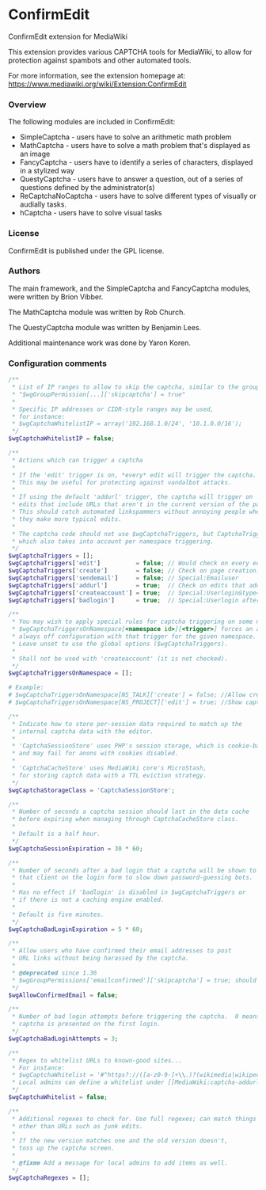 ConfirmEdit
=========

ConfirmEdit extension for MediaWiki

This extension provides various CAPTCHA tools for MediaWiki, to allow
for protection against spambots and other automated tools.

For more information, see the extension homepage at:
https://www.mediawiki.org/wiki/Extension:ConfirmEdit

### Overview

The following modules are included in ConfirmEdit:

* SimpleCaptcha - users have to solve an arithmetic math problem
* MathCaptcha - users have to solve a math problem that's displayed as
an image
* FancyCaptcha - users have to identify a series of characters, displayed
in a stylized way
* QuestyCaptcha - users have to answer a question, out of a series of
questions defined by the administrator(s)
* ReCaptchaNoCaptcha - users have to solve different types of visually or
audially tasks.
* hCaptcha - users have to solve visual tasks

### License

ConfirmEdit is published under the GPL license.

### Authors

The main framework, and the SimpleCaptcha and FancyCaptcha modules, were
written by Brion Vibber.

The MathCaptcha module was written by Rob Church.

The QuestyCaptcha module was written by Benjamin Lees.

Additional maintenance work was done by Yaron Koren.

### Configuration comments
```php
/**
 * List of IP ranges to allow to skip the captcha, similar to the group setting:
 * "$wgGroupPermission[...]['skipcaptcha'] = true"
 *
 * Specific IP addresses or CIDR-style ranges may be used,
 * for instance:
 * $wgCaptchaWhitelistIP = array('192.168.1.0/24', '10.1.0.0/16');
 */
$wgCaptchaWhitelistIP = false;

/**
 * Actions which can trigger a captcha
 *
 * If the 'edit' trigger is on, *every* edit will trigger the captcha.
 * This may be useful for protecting against vandalbot attacks.
 *
 * If using the default 'addurl' trigger, the captcha will trigger on
 * edits that include URLs that aren't in the current version of the page.
 * This should catch automated linkspammers without annoying people when
 * they make more typical edits.
 *
 * The captcha code should not use $wgCaptchaTriggers, but CaptchaTriggers()
 * which also takes into account per namespace triggering.
 */
$wgCaptchaTriggers = [];
$wgCaptchaTriggers['edit']          = false; // Would check on every edit
$wgCaptchaTriggers['create']        = false; // Check on page creation.
$wgCaptchaTriggers['sendemail']     = false; // Special:Emailuser
$wgCaptchaTriggers['addurl']        = true;  // Check on edits that add URLs
$wgCaptchaTriggers['createaccount'] = true;  // Special:Userlogin&type=signup
$wgCaptchaTriggers['badlogin']      = true;  // Special:Userlogin after failure

/**
 * You may wish to apply special rules for captcha triggering on some namespaces.
 * $wgCaptchaTriggersOnNamespace[<namespace id>][<trigger>] forces an always on /
 * always off configuration with that trigger for the given namespace.
 * Leave unset to use the global options ($wgCaptchaTriggers).
 *
 * Shall not be used with 'createaccount' (it is not checked).
 */
$wgCaptchaTriggersOnNamespace = [];

# Example:
# $wgCaptchaTriggersOnNamespace[NS_TALK]['create'] = false; //Allow creation of talk pages without captchas.
# $wgCaptchaTriggersOnNamespace[NS_PROJECT]['edit'] = true; //Show captcha whenever editing Project pages.

/**
 * Indicate how to store per-session data required to match up the
 * internal captcha data with the editor.
 *
 * 'CaptchaSessionStore' uses PHP's session storage, which is cookie-based
 * and may fail for anons with cookies disabled.
 *
 * 'CaptchaCacheStore' uses MediaWiki core's MicroStash,
 * for storing captch data with a TTL eviction strategy.
 */
$wgCaptchaStorageClass = 'CaptchaSessionStore';

/**
 * Number of seconds a captcha session should last in the data cache
 * before expiring when managing through CaptchaCacheStore class.
 *
 * Default is a half hour.
 */
$wgCaptchaSessionExpiration = 30 * 60;

/**
 * Number of seconds after a bad login that a captcha will be shown to
 * that client on the login form to slow down password-guessing bots.
 *
 * Has no effect if 'badlogin' is disabled in $wgCaptchaTriggers or
 * if there is not a caching engine enabled.
 *
 * Default is five minutes.
 */
$wgCaptchaBadLoginExpiration = 5 * 60;

/**
 * Allow users who have confirmed their email addresses to post
 * URL links without being harassed by the captcha.
 *
 * @deprecated since 1.36
 * $wgGroupPermissions['emailconfirmed']['skipcaptcha'] = true; should be used instead.
 */
$wgAllowConfirmedEmail = false;

/**
 * Number of bad login attempts before triggering the captcha.  0 means the
 * captcha is presented on the first login.
 */
$wgCaptchaBadLoginAttempts = 3;

/**
 * Regex to whitelist URLs to known-good sites...
 * For instance:
 * $wgCaptchaWhitelist = '#^https?://([a-z0-9-]+\\.)?(wikimedia|wikipedia)\.org/#i';
 * Local admins can define a whitelist under [[MediaWiki:captcha-addurl-whitelist]]
 */
$wgCaptchaWhitelist = false;

/**
 * Additional regexes to check for. Use full regexes; can match things
 * other than URLs such as junk edits.
 *
 * If the new version matches one and the old version doesn't,
 * toss up the captcha screen.
 *
 * @fixme Add a message for local admins to add items as well.
 */
$wgCaptchaRegexes = [];
```
